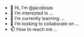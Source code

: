 - 👋 Hi, I’m @jacobisas
- 👀 I’m interested in ...
- 🌱 I’m currently learning ...
- 💞️ I’m looking to collaborate on ...
- 📫 How to reach me ...

<!---
jacobisas/jacobisas is a ✨ special ✨ repository because its `README.md` (this file) appears on your GitHub profile.
You can click the Preview link to take a look at your changes.

--->
